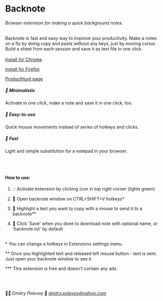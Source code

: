 # Backnote
###### Browser extension for making a quick background notes.

Backnote is fast and easy way to improve your productivity. Make a notes on a fly by doing copy and paste without any keys, just by moving cursor. Build a sheet from each session and save it as text file in one click.
<br></br>
[Install for Chrome](https://chrome.google.com/webstore/detail/backnote/gcikdkpooobdlgkkimomdgochmclliek)

[Install for Firefox](https://addons.mozilla.org/en-US/firefox/addon/backnote/)

[ProductHunt page](https://www.producthunt.com/posts/backnote)


##### 🍏 Minimalistic
<p>Activate in one click, make a note and save it in one click, too.</p>

##### 🛴 Easy-to-use
<p>Quick mouse movements instead of series of hotkeys and clicks.</p>

##### 🏁 Fast
<p>Light and simple substitution for a notepad in your browser.</p>
<br></br>

#### How to use:

1. 💡 Activate extension by clicking icon in top right corner (lights green)

2. 📄 Open backnote window on CTRL+SHIFT+V hotkeys*

3. 📝 Highlight a text you want to copy with a mouse to send it to a backnote**

4. 💾 Click 'Save' when you done to download note with optional name, or 'backnote.txt' by default
<br><br>

<p>* You can change a hotkeys in Extensions settings menu.</p>

<p>** Once you highlighted text and released left mouse button - text is sent. Just open your backnote window to see it</p>

<p>*** This extension is free and doesn't contain any ads.</p>
<br><br>

👨‍🎨 *Dmitry Polevoy*
📨 *dmitry.polevoy@yahoo.com*

